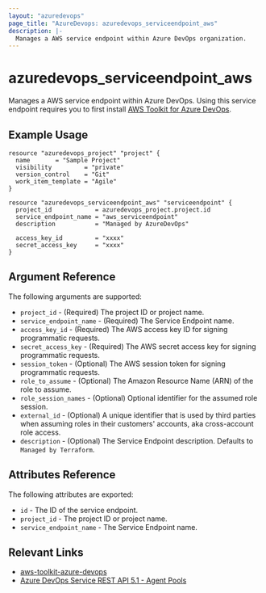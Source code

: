 ```yaml
---
layout: "azuredevops"
page_title: "AzureDevops: azuredevops_serviceendpoint_aws"
description: |-
  Manages a AWS service endpoint within Azure DevOps organization.
---
```


# azuredevops_serviceendpoint_aws
Manages a AWS service endpoint within Azure DevOps. Using this service endpoint requires you to first install [AWS Toolkit for Azure DevOps](https://marketplace.visualstudio.com/items?itemName=AmazonWebServices.aws-vsts-tools).

## Example Usage

```hcl
resource "azuredevops_project" "project" {
  name       = "Sample Project"
  visibility         = "private"
  version_control    = "Git"
  work_item_template = "Agile"
}

resource "azuredevops_serviceendpoint_aws" "serviceendpoint" {
  project_id            = azuredevops_project.project.id
  service_endpoint_name = "aws_serviceendpoint"
  description           = "Managed by AzureDevOps"

  access_key_id         = "xxxx"
  secret_access_key     = "xxxx"
}
```

## Argument Reference

The following arguments are supported:

* `project_id` - (Required) The project ID or project name.
* `service_endpoint_name` - (Required) The Service Endpoint name.
* `access_key_id` - (Required) The AWS access key ID for signing programmatic requests.
* `secret_access_key` - (Required) The AWS secret access key for signing programmatic requests.
* `session_token` - (Optional) The AWS session token for signing programmatic requests.
* `role_to_assume` - (Optional) The Amazon Resource Name (ARN) of the role to assume.
* `role_session_names` - (Optional) Optional identifier for the assumed role session.
* `external_id` - (Optional) A unique identifier that is used by third parties when assuming roles in their customers' accounts, aka cross-account role access.
* `description` - (Optional) The Service Endpoint description. Defaults to `Managed by Terraform`.

## Attributes Reference

The following attributes are exported:

* `id` - The ID of the service endpoint.
* `project_id` - The project ID or project name.
* `service_endpoint_name` - The Service Endpoint name.

## Relevant Links
* [aws-toolkit-azure-devops](https://github.com/aws/aws-toolkit-azure-devops)
* [Azure DevOps Service REST API 5.1 - Agent Pools](https://docs.microsoft.com/en-us/rest/api/azure/devops/serviceendpoint/endpoints?view=azure-devops-rest-5.1)

